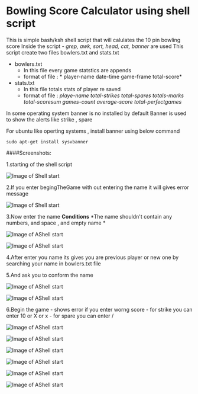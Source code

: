 # Bowling Score Calculator using shell script 

This is simple bash/ksh shell script that will calulates the 10 pin bowling score
Inside the script - *grep,  awk,  sort, head, cat, banner* are used 
This script create two files bowlers.txt and stats.txt
- bowlers.txt
	- In this file every game statstics are appends 
	- format of file : * player-name date-time game-frame total-score*
- stats.txt
	- In this file totals stats of player re saved
	- format of file  : *playe-name total-strikes total-spares totals-marks  total-scoresum games-count average-score total-perfectgames*

In some operating system banner is no installed by default 
Banner is used to show the alerts like strike , spare 

For ubuntu like operting systems , install banner using below command

``sudo apt-get install sysvbanner``

####Screenshots:

1.starting of the shell script 

![Image of Shell start](res/1.png)

2.If you enter begingTheGame with out entering the name it will gives error message 

![Image of Shell start](res/1.png)

3.Now enter the name 
 **Conditions**
 *The name shouldn't contain any numbers, and space , and empty name *
 
![Image of AShell start](res/3.png)

![Image of AShell start](res/4.png)

4.After enter you name its gives you are previous player or new one by searching your name in bowlers.txt file

5.And ask you to conform the name 

![Image of AShell start](res/5.png)

![Image of AShell start](res/6.png)

6.Begin the game 
	- shows error if you enter worng score 
	- for strike you can enter 10 or X or x
	- for spare you can enter /

![Image of AShell start](res/7.png)

![Image of AShell start](res/8.png)

![Image of AShell start](res/9.png)

![Image of AShell start](res/10.png)

![Image of AShell start](res/11.png)

![Image of AShell start](res/12.png)



